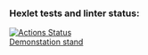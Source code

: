 ### Hexlet tests and linter status:
[![Actions Status](https://github.com/ya-pekatoros/python-project-52/workflows/hexlet-check/badge.svg)](https://github.com/ya-pekatoros/python-project-52/actions)  
[Demonstation stand](http://34.125.90.177:8000)